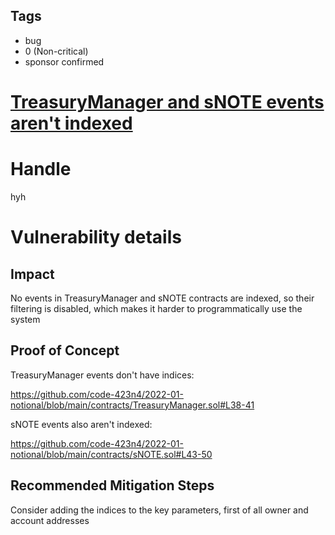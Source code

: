 ## Tags

- bug
- 0 (Non-critical)
- sponsor confirmed

# [TreasuryManager and sNOTE events aren't indexed](https://github.com/code-423n4/2022-01-notional-findings/issues/131) 

# Handle

hyh


# Vulnerability details



## Impact

No events in TreasuryManager and sNOTE contracts are indexed, so their filtering is disabled, which makes it harder to programmatically use the system

## Proof of Concept

TreasuryManager events don't have indices:

https://github.com/code-423n4/2022-01-notional/blob/main/contracts/TreasuryManager.sol#L38-41

sNOTE events also aren't indexed:

https://github.com/code-423n4/2022-01-notional/blob/main/contracts/sNOTE.sol#L43-50

## Recommended Mitigation Steps

Consider adding the indices to the key parameters, first of all owner and account addresses


